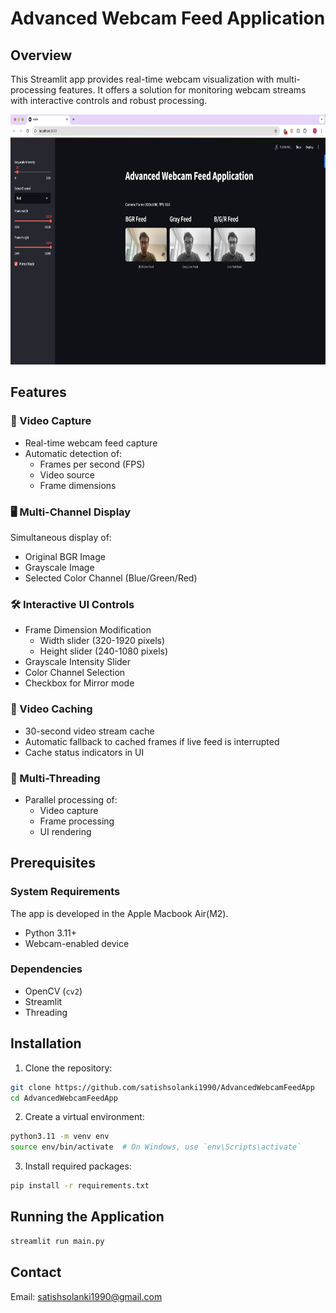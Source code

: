 # Advanced Webcam Feed Application

## Overview

This Streamlit app provides real-time webcam visualization with multi-processing features. It offers a solution for monitoring webcam streams with interactive controls and robust processing.

<img src="images/screenshot.png" alt="Application Screenshot" width="800" height="400">

## Features

### 🎥 Video Capture
- Real-time webcam feed capture
- Automatic detection of:
  - Frames per second (FPS)
  - Video source
  - Frame dimensions

### 🖥️ Multi-Channel Display
Simultaneous display of:
- Original BGR Image
- Grayscale Image
- Selected Color Channel (Blue/Green/Red)

### 🛠️ Interactive UI Controls
- Frame Dimension Modification
  - Width slider (320-1920 pixels)
  - Height slider (240-1080 pixels)
- Grayscale Intensity Slider
- Color Channel Selection
- Checkbox for Mirror mode

### 💾 Video Caching
- 30-second video stream cache
- Automatic fallback to cached frames if live feed is interrupted
- Cache status indicators in UI

### 🧵 Multi-Threading
- Parallel processing of:
  - Video capture
  - Frame processing
  - UI rendering

## Prerequisites

### System Requirements
The app is developed in the Apple Macbook Air(M2).
- Python 3.11+
- Webcam-enabled device

### Dependencies
- OpenCV (`cv2`)
- Streamlit
- Threading

## Installation

1. Clone the repository:
```bash
git clone https://github.com/satishsolanki1990/AdvancedWebcamFeedApp
cd AdvancedWebcamFeedApp
```

2. Create a virtual environment:
```bash
python3.11 -m venv env
source env/bin/activate  # On Windows, use `env\Scripts\activate`
```

3. Install required packages:
```bash
pip install -r requirements.txt
```

## Running the Application

```bash
streamlit run main.py
```

## Contact

Email: satishsolanki1990@gmail.com
